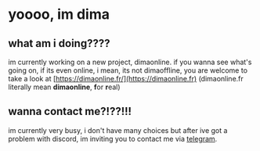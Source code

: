 # yoooo, im dima

## what am i doing????

im currently working on a new project, dimaonline. if you wanna see what's going on, if its even online, i mean, its not dimaoffline, you are welcome to take a look at [https://dimaonline.fr/](https://dimaonline.fr) (dimaonline.fr literally mean **dimaonline**, **f**or **r**eal)

## wanna contact me?!??!!!

im currently very busy, i don't have many choices but after ive got a problem with discord, im inviting you to contact me via [telegram](https://t.me/vtnarx).

<!--
**dimaaac/dimaaac** is a ✨ _special_ ✨ repository because its `README.md` (this file) appears on your GitHub profile.

Here are some ideas to get you started:

- 🔭 I’m currently working on ...
- 🌱 I’m currently learning ...
- 👯 I’m looking to collaborate on ...
- 🤔 I’m looking for help with ...
- 💬 Ask me about ...
- 📫 How to reach me: ...
- 😄 Pronouns: ...
- ⚡ Fun fact: ...
-->
